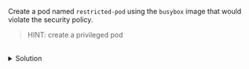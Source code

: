 Create a pod named `restricted-pod` using the `busybox` image that would violate the security policy. 

> HINT: create a privileged pod

<br>
<details><summary>Solution</summary>
<br>

```yaml
apiVersion: v1
kind: Pod
metadata:
  name: restricted-pod
  namespace: my-namespace
spec:
  containers:
  - name: busybox
    image: busybox
    command: ["sh", "-c", "echo Hello Kubernetes! && sleep 3600"]
    securityContext:
      privileged: true
```


</details>